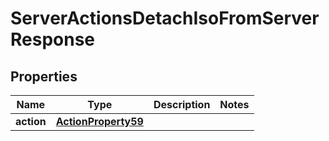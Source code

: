 

# ServerActionsDetachIsoFromServerResponse


## Properties

| Name | Type | Description | Notes |
|------------ | ------------- | ------------- | -------------|
|**action** | [**ActionProperty59**](ActionProperty59.md) |  |  |



